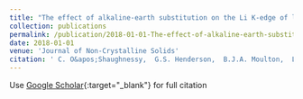```yaml
---
title: "The effect of alkaline-earth substitution on the Li K-edge of lithium silicate glasses"
collection: publications
permalink: /publication/2018-01-01-The-effect-of-alkaline-earth-substitution-on-the-Li-K-edge-of-lithium-silicate-glasses
date: 2018-01-01
venue: 'Journal of Non-Crystalline Solids'
citation: ' C. O&apos;Shaughnessy,  G.S. Henderson,  B.J.A. Moulton,  L. Zuin,  D.R. Neuville, &quot;The effect of alkaline-earth substitution on the Li K-edge of lithium silicate glasses.&quot; Journal of Non-Crystalline Solids, 2018.'
---
```

Use [Google Scholar](https://scholar.google.com/scholar?q=The+effect+of+alkaline+earth+substitution+on+the+Li+K+edge+of+lithium+silicate+glasses){:target="_blank"} for full citation